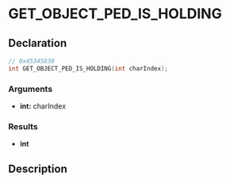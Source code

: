 # GET_OBJECT_PED_IS_HOLDING

## Declaration
```cpp
// 0x45345838
int GET_OBJECT_PED_IS_HOLDING(int charIndex);
```

### Arguments
- **int:** charIndex

### Results
- **int**

## Description
